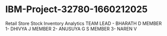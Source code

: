 # IBM-Project-32780-1660212025
Retail Store Stock Inventory Analytics
TEAM LEAD - BHARATH D
MEMBER 1- DHIVYA J
MEMBER 2- ANUSUYA G S
MEMBER 3- NAREN V
